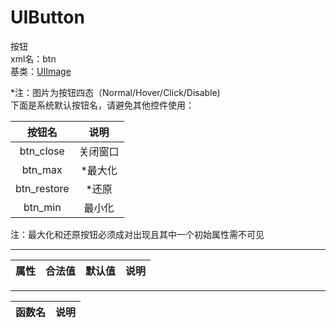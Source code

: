 # UIButton
按钮  
xml名：btn  
基类：[UIImage](UIImage.md)

*注：图片为按钮四态（Normal/Hover/Click/Disable)  
下面是系统默认按钮名，请避免其他控件使用：

|按钮名|说明|
| :---: | :---: |
|btn_close|关闭窗口|
|btn_max|*最大化|
|btn_restore|*还原|
|btn_min|最小化|
注：最大化和还原按钮必须成对出现且其中一个初始属性需不可见

* * * * *

|属性|合法值|默认值|说明|
| :---: | :---: | :---: | :---: |

* * * * *

|函数名|说明|
| :---: | :---: |
